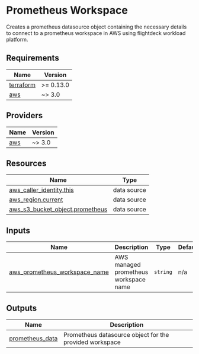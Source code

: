 # Prometheus Workspace

Creates a prometheus datasource object containing the necessary details to connect to a prometheus workspace in AWS using flightdeck workload platform.

<!-- BEGIN_TF_DOCS -->
## Requirements

| Name | Version |
|------|---------|
| <a name="requirement_terraform"></a> [terraform](#requirement\_terraform) | >= 0.13.0 |
| <a name="requirement_aws"></a> [aws](#requirement\_aws) | ~> 3.0 |

## Providers

| Name | Version |
|------|---------|
| <a name="provider_aws"></a> [aws](#provider\_aws) | ~> 3.0 |

## Resources

| Name | Type |
|------|------|
| [aws_caller_identity.this](https://registry.terraform.io/providers/hashicorp/aws/latest/docs/data-sources/caller_identity) | data source |
| [aws_region.current](https://registry.terraform.io/providers/hashicorp/aws/latest/docs/data-sources/region) | data source |
| [aws_s3_bucket_object.prometheus](https://registry.terraform.io/providers/hashicorp/aws/latest/docs/data-sources/s3_bucket_object) | data source |

## Inputs

| Name | Description | Type | Default | Required |
|------|-------------|------|---------|:--------:|
| <a name="input_aws_prometheus_workspace_name"></a> [aws\_prometheus\_workspace\_name](#input\_aws\_prometheus\_workspace\_name) | AWS managed prometheus workspace name | `string` | n/a | yes |

## Outputs

| Name | Description |
|------|-------------|
| <a name="output_prometheus_data"></a> [prometheus\_data](#output\_prometheus\_data) | Prometheus datasource object for the provided workspace |
<!-- END_TF_DOCS -->
